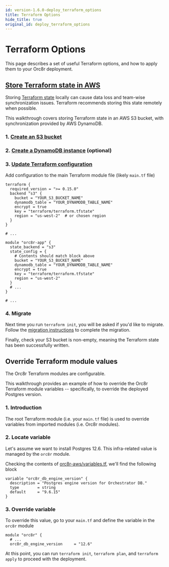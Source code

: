 ```yaml
---
id: version-1.6.0-deploy_terraform_options
title: Terraform Options
hide_title: true
original_id: deploy_terraform_options
---
```


# Terraform Options

This page describes a set of useful Terraform options, and how to apply them to your Orc8r deployment.

## [Store Terraform state in AWS](https://www.terraform.io/docs/language/settings/backends/s3.html)

Storing [Terraform state](https://www.terraform.io/docs/language/state/index.html) locally can cause data loss and team-wise synchronization issues. Terraform recommends storing this state remotely when possible.

This walkthrough covers storing Terraform state in an AWS S3 bucket, with synchronization provided by AWS DynamoDB.

### 1. [Create an S3 bucket](https://docs.aws.amazon.com/AmazonS3/latest/user-guide/create-bucket.html)

### 2. [Create a DynamoDB instance](https://docs.aws.amazon.com/amazondynamodb/latest/developerguide/Introduction.html) (optional)

### 3. [Update Terraform configuration](https://www.terraform.io/docs/backends/types/s3.html#example-configuration)

Add configuration to the main Terraform module file (likely `main.tf` file)

```hcl
terraform {
  required_version = ">= 0.15.0"
  backend "s3" {
    bucket = "YOUR_S3_BUCKET_NAME"
    dynamodb_table = "YOUR_DYNAMODB_TABLE_NAME"
    encrypt = true
    key = "terraform/terraform.tfstate"
    region = "us-west-2"  # or chosen region
  }
}

# ...

module "orc8r-app" {
  state_backend = "s3"
  state_config = {
    # Contents should match block above
    bucket = "YOUR_S3_BUCKET_NAME"
    dynamodb_table = "YOUR_DYNAMODB_TABLE_NAME"
    encrypt = true
    key = "terraform/terraform.tfstate"
    region = "us-west-2"
  }
  # ...
}

# ...
```

### 4. Migrate

Next time you run `terraform init`, you will be asked if you'd like to migrate. Follow the [migration instructions](https://www.terraform.io/docs/cloud/migrate/index.html#step-6-run-terraform-init-to-migrate-the-workspace) to complete the migration.

Finally, check your S3 bucket is non-empty, meaning the Terraform state has been successfully written.

## Override Terraform module values

The Orc8r Terraform modules are configurable.

This walkthrough provides an example of how to override the Orc8r Terraform module variables -- specifically, to override the deployed Postgres version.

### 1. Introduction

The root Terraform module (i.e. your `main.tf` file) is used to override variables from imported modules (i.e. Orc8r modules).

### 2. Locate variable

Let's assume we want to install Postgres 12.6. This infra-related value is managed by the `orc8r` module.

Checking the contents of [orc8r-aws/variables.tf](https://github.com/magma/magma/blob/master/orc8r/cloud/deploy/terraform/orc8r-aws/variables.tf), we'll find the following block

```
variable "orc8r_db_engine_version" {
  description = "Postgres engine version for Orchestrator DB."
  type        = string
  default     = "9.6.15"
}
```

### 3. Override variable

To override this value, go to your `main.tf` and define the variable in the `orc8r` module

```
module "orc8r" {
  # ...
  orc8r_db_engine_version     = "12.6"
```

At this point, you can run `terraform init`, `terraform plan`, and `terraform apply` to proceed with the deployment.
